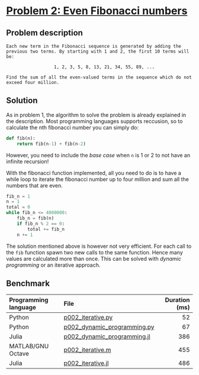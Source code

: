 # [Problem 2: Even Fibonacci numbers](https://projecteuler.net/problem=2)

## Problem description

```
Each new term in the Fibonacci sequence is generated by adding the
previous two terms. By starting with 1 and 2, the first 10 terms will be:

                  1, 2, 3, 5, 8, 13, 21, 34, 55, 89, ...

Find the sum of all the even-valued terms in the sequence which do not
exceed four million.
```

## Solution

As in problem 1, the algorithm to solve the problem is already explained in the description. Most programming languages supports reccusion, so to calculate the nth fibonacci number you can simply do:

```python
def fib(n):
    return fib(n-1) + fib(n-2)
```

However, you need to include the _base case_ when `n` is 1 or 2 to not have an infinite recursion!

With the fibonacci function implemented, all you need to do is to have a while loop to iterate the fibonacci number up to four million and sum all the numbers that are even.

```python
fib_n = 1
n = 1
total = 0
while fib_n <= 4000000:
    fib_n = fib(n)
    if fib_n % 2 == 0:
        total += fib_n
    n += 1
```

The solution mentioned above is however not very efficient. For each call to the `fib` function spawn two new calls to the same function. Hence many values are calculated more than once. This can be solved with _dynamic programming_ or an iterative approach.

## Benchmark

| Programming language | File                                                         | Duration (ms) |
| :------------------- | :----------------------------------------------------------- | ------------: |
| Python               | [p002_iterative.py](./p002_iterative.py)                     |            52 |
| Python               | [p002_dynamic_programming.py](./p002_dynamic_programming.py) |            67 |
| Julia                | [p002_dynamic_programming.jl](./p002_dynamic_programming.jl) |           386 |
| MATLAB/GNU Octave    | [p002_iterative.m](./p002_iterative.m)                       |           455 |
| Julia                | [p002_iterative.jl](./p002_iterative.jl)                     |           486 |
